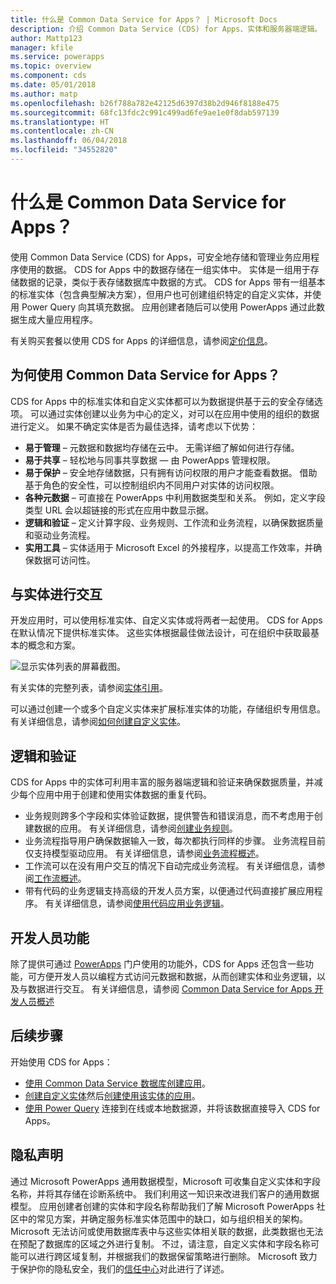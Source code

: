 ```yaml
---
title: 什么是 Common Data Service for Apps？ | Microsoft Docs
description: 介绍 Common Data Service (CDS) for Apps、实体和服务器端逻辑。
author: Mattp123
manager: kfile
ms.service: powerapps
ms.topic: overview
ms.component: cds
ms.date: 05/01/2018
ms.author: matp
ms.openlocfilehash: b26f788a782e42125d6397d38b2d946f8188e475
ms.sourcegitcommit: 68fc13fdc2c991c499ad6fe9ae1e0f8dab597139
ms.translationtype: HT
ms.contentlocale: zh-CN
ms.lasthandoff: 06/04/2018
ms.locfileid: "34552820"
---
```

# <a name="what-is-common-data-service-for-apps"></a>什么是 Common Data Service for Apps？
使用 Common Data Service (CDS) for Apps，可安全地存储和管理业务应用程序使用的数据。 CDS for Apps 中的数据存储在一组实体中。 实体是一组用于存储数据的记录，类似于表存储数据库中数据的方式。 CDS for Apps 带有一组基本的标准实体（包含典型解决方案），但用户也可创建组织特定的自定义实体，并使用 Power Query 向其填充数据。 应用创建者随后可以使用 PowerApps 通过此数据生成大量应用程序。

有关购买套餐以使用 CDS for Apps 的详细信息，请参阅[定价信息](../../administrator/pricing-billing-skus.md)。

## <a name="why-use-common-data-service-for-apps"></a>为何使用 Common Data Service for Apps？
CDS for Apps 中的标准实体和自定义实体都可以为数据提供基于云的安全存储选项。 可以通过实体创建以业务为中心的定义，对可以在应用中使用的组织的数据进行定义。 如果不确定实体是否为最佳选择，请考虑以下优势：

* **易于管理** &ndash; 元数据和数据均存储在云中。 无需详细了解如何进行存储。
* **易于共享** &ndash; 轻松地与同事共享数据 &mdash; 由 PowerApps 管理权限。
* **易于保护** &ndash; 安全地存储数据，只有拥有访问权限的用户才能查看数据。 借助基于角色的安全性，可以控制组织内不同用户对实体的访问权限。
* **各种元数据** &ndash; 可直接在 PowerApps 中利用数据类型和关系。 例如，定义字段类型 URL 会以超链接的形式在应用中数显示据。
* **逻辑和验证** &ndash; 定义计算字段、业务规则、工作流和业务流程，以确保数据质量和驱动业务流程。
* **实用工具** &ndash; 实体适用于 Microsoft Excel 的外接程序，以提高工作效率，并确保数据可访问性。

## <a name="interacting-with-entities"></a>与实体进行交互
开发应用时，可以使用标准实体、自定义实体或将两者一起使用。 CDS for Apps 在默认情况下提供标准实体。 这些实体根据最佳做法设计，可在组织中获取最基本的概念和方案。

![显示实体列表的屏幕截图。](./media/data-platform-cds-intro/entitylist.png "实体列表")

有关实体的完整列表，请参阅[实体引用](https://docs.microsoft.com/powerapps/developer/common-data-service/reference/about-entity-reference)。

可以通过创建一个或多个自定义实体来扩展标准实体的功能，存储组织专用信息。 有关详细信息，请参阅[如何创建自定义实体](create-custom-entity.md)。

## <a name="logic-and-validation"></a>逻辑和验证
CDS for Apps 中的实体可利用丰富的服务器端逻辑和验证来确保数据质量，并减少每个应用中用于创建和使用实体数据的重复代码。

* 业务规则跨多个字段和实体验证数据，提供警告和错误消息，而不考虑用于创建数据的应用。 有关详细信息，请参阅[创建业务规则](./data-platform-create-business-rule.md)。
* 业务流程指导用户确保数据输入一致，每次都执行同样的步骤。 业务流程目前仅支持模型驱动应用。 有关详细信息，请参阅[业务流程概述](/dynamics365/customer-engagement/customize/business-process-flows-overview)。
* 工作流可以在没有用户交互的情况下自动完成业务流程。 有关详细信息，请参阅[工作流概述](/dynamics365/customer-engagement/customize/workflow-processes)。
* 带有代码的业务逻辑支持高级的开发人员方案，以便通过代码直接扩展应用程序。 有关详细信息，请参阅[使用代码应用业务逻辑](../../developer/common-data-service/apply-business-logic-with-code.md)。

## <a name="developer-capabilities"></a>开发人员功能
除了提供可通过 [PowerApps](https://web.powerapps.com) 门户使用的功能外，CDS for Apps 还包含一些功能，可方便开发人员以编程方式访问元数据和数据，从而创建实体和业务逻辑，以及与数据进行交互。 有关详细信息，请参阅 [Common Data Service for Apps 开发人员概述](../../developer/common-data-service/overview.md)

## <a name="next-steps"></a>后续步骤
开始使用 CDS for Apps：
* [使用 Common Data Service 数据库创建应用](../canvas-apps/data-platform-create-app-scratch.md)。
* [创建自定义实体](create-custom-entity.md)然后[创建使用该实体的应用](../canvas-apps/data-platform-create-app.md)。
* [使用 Power Query](./data-platform-cds-newentity-pq.md) 连接到在线或本地数据源，并将该数据直接导入 CDS for Apps。

## <a name="privacy-notice"></a>隐私声明
通过 Microsoft PowerApps 通用数据模型，Microsoft 可收集自定义实体和字段名称，并将其存储在诊断系统中。 我们利用这一知识来改进我们客户的通用数据模型。 应用创建者创建的实体和字段名称帮助我们了解 Microsoft PowerApps 社区中的常见方案，并确定服务标准实体范围中的缺口，如与组织相关的架构。 Microsoft 无法访问或使用数据库表中与这些实体相关联的数据，此类数据也无法在预配了数据库的区域之外进行复制。 不过，请注意，自定义实体和字段名称可能可以进行跨区域复制，并根据我们的数据保留策略进行删除。 Microsoft 致力于保护你的隐私安全，我们的[信任中心](https://www.microsoft.com/trustcenter/Privacy/default.aspx)对此进行了详述。
